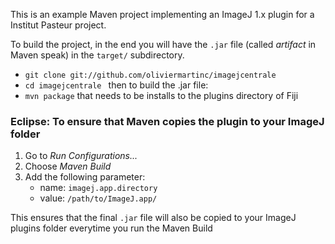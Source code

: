 This is an example Maven project implementing an ImageJ 1.x plugin for a Institut Pasteur project.


To build the project, in the end you will have the `.jar` file
(called *artifact* in Maven speak) in the `target/` subdirectory.


* `git clone git://github.com/oliviermartinc/imagejcentrale`
* `cd imagejcentrale `
then to build the .jar file:
* `mvn package`
that needs to be installs to the plugins directory of Fiji


### Eclipse: To ensure that Maven copies the plugin to your ImageJ folder

1. Go to _Run Configurations..._
2. Choose _Maven Build_
3. Add the following parameter:
    - name: `imagej.app.directory`
    - value: `/path/to/ImageJ.app/`

This ensures that the final `.jar` file will also be copied to your ImageJ
plugins folder everytime you run the Maven Build
